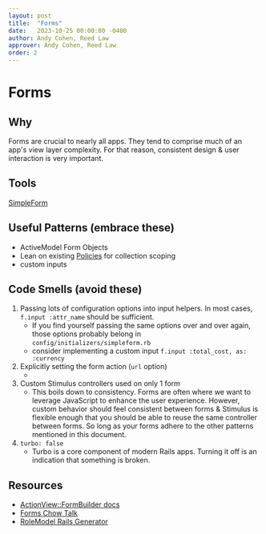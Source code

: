 ```yaml
---
layout: post
title:  "Forms"
date:   2023-10-25 00:00:00 -0400
author: Andy Cohen, Reed Law
approver: Andy Cohen, Reed Law
order: 2
---
```


# Forms

## Why

Forms are crucial to nearly all apps.  They tend to comprise much of an app's view layer complexity.  For that reason, consistent design & user interaction is very important.

## Tools

[SimpleForm](https://github.com/heartcombo/simple_form)

## Useful Patterns (embrace these)

* ActiveModel Form Objects <!-- TODO: concrete examples -->
* Lean on existing [Policies](authorization.md) for collection scoping
* custom inputs <!-- TODO: link to currency input example -->

## Code Smells (avoid these)

1. Passing lots of configuration options into input helpers. In most cases, `f.input :attr_name` should be sufficient.
   * If you find yourself passing the same options over and over again, those options probably belong in `config/initializers/simpleform.rb`
   * consider implementing a custom input `f.input :total_cost, as: :currency`
2. Explicitly setting the form action (`url` option)
   * <!-- TODO: explain (tldr; resource routing/ RESTful controllers, etc) -->
3. Custom Stimulus controllers used on only 1 form
   * This boils down to consistency.  Forms are often where we want to leverage JavaScript to enhance the user experience.  However, custom behavior should feel consistent between forms & Stimulus is flexible enough that you should be able to reuse the same controller between forms. So long as your forms adhere to the other patterns mentioned in this document.
4. `turbo: false`
   * Turbo is a core component of modern Rails apps.  Turning it off is an indication that something is broken.

## Resources

* [ActionView::FormBuilder docs](https://api.rubyonrails.org/classes/ActionView/Helpers/FormBuilder.html)
* [Forms Chow Talk](https://rm-almanac.herokuapp.com/presentations/388)
* [RoleModel Rails Generator](https://github.com/RoleModel/rolemodel_rails/tree/master/lib/generators/rolemodel/simple_form)
